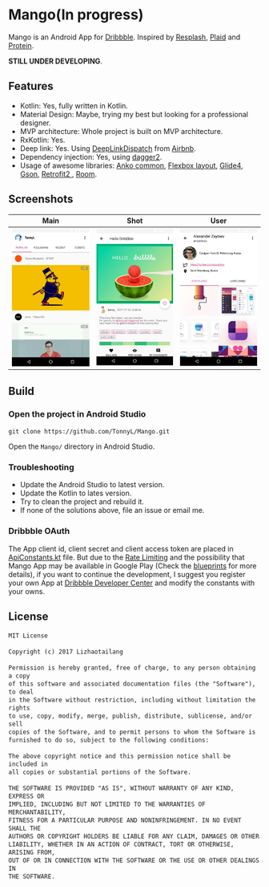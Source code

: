 # Mango(In progress)

Mango is an Android App for [Dribbble](https://dribbble.com/). Inspired by [Resplash](https://github.com/b-lam/Resplash), [Plaid](https://github.com/nickbutcher/plaid) and  [Protein](https://github.com/gejiaheng/Protein).

**STILL UNDER DEVELOPING**.

## Features
+ Kotlin: Yes, fully written in Kotlin.
+ Material Design: Maybe, trying my best but looking for a professional designer.
+ MVP architecture: Whole project is built on MVP architecture.
+ RxKotlin: Yes.
+ Deep link: Yes. Using [DeepLinkDispatch](https://github.com/airbnb/DeepLinkDispatch) from [Airbnb](https://github.com/airbnb).
+ Dependency injection: Yes, using [dagger2](https://github.com/google/dagger).
+ Usage of awesome libraries: [Anko common](https://github.com/Kotlin/anko), [Flexbox layout](https://github.com/google/flexbox-layout), [Glide4](https://github.com/bumptech/glide), [Gson](https://github.com/google/gson), [Retrofit2 ](https://github.com/square/retrofit),   [Room](https://developer.android.com/topic/libraries/architecture/room.html).

## Screenshots

| Main     | Shot     | User     |
| :-------------: | :-------------: | :-------------: |
| ![Main](./art/homescreen.png) | ![Shot](./art/shot_detail.png) | ![User](./art/user_profile.png) |

## Build
### Open the project in Android Studio
```
git clone https://github.com/TonnyL/Mango.git
```

Open the `Mango/` directory in Android Studio.

### Troubleshooting
+ Update the Android Studio to latest version.
+ Update the Kotlin to lates version.
+ Try to clean the project and rebuild it.
+ If none of the solutions above, file an issue or email me.

### Dribbble OAuth
The App client id, client secret and client access token are placed in [ApiConstants.kt](./app/src/main/java/io/github/tonnyl/mango/retrofit/ApiConstants.kt) file. But due to the [Rate Limiting](http://developer.dribbble.com/v1/#rate-limiting) and the possibility that Mango App may be available in Google Play (Check the [blueprints](https://github.com/TonnyL/Mango/wiki/Blueprints) for more details), if you want to continue the development, I suggest you register your own App at [Dribbble Developer Center](https://dribbble.com/account/applications/new) and modify the constants with your owns.

## License
```
MIT License

Copyright (c) 2017 Lizhaotailang

Permission is hereby granted, free of charge, to any person obtaining a copy
of this software and associated documentation files (the "Software"), to deal
in the Software without restriction, including without limitation the rights
to use, copy, modify, merge, publish, distribute, sublicense, and/or sell
copies of the Software, and to permit persons to whom the Software is
furnished to do so, subject to the following conditions:

The above copyright notice and this permission notice shall be included in
all copies or substantial portions of the Software.

THE SOFTWARE IS PROVIDED "AS IS", WITHOUT WARRANTY OF ANY KIND, EXPRESS OR
IMPLIED, INCLUDING BUT NOT LIMITED TO THE WARRANTIES OF MERCHANTABILITY,
FITNESS FOR A PARTICULAR PURPOSE AND NONINFRINGEMENT. IN NO EVENT SHALL THE
AUTHORS OR COPYRIGHT HOLDERS BE LIABLE FOR ANY CLAIM, DAMAGES OR OTHER
LIABILITY, WHETHER IN AN ACTION OF CONTRACT, TORT OR OTHERWISE, ARISING FROM,
OUT OF OR IN CONNECTION WITH THE SOFTWARE OR THE USE OR OTHER DEALINGS IN
THE SOFTWARE.
```
